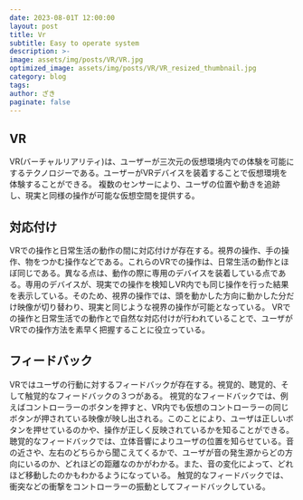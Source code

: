 ```yaml
---
date: 2023-08-01T 12:00:00
layout: post
title: Vr
subtitle: Easy to operate system
description: >-
image: assets/img/posts/VR/VR.jpg
optimized_image: assets/img/posts/VR/VR_resized_thumbnail.jpg
category: blog
tags: 
author: ざき
paginate: false
---
```


## VR

VR(バーチャルリアリティ)は、ユーザーが三次元の仮想環境内での体験を可能にするテクノロジーである。ユーザーがVRデバイスを装着することで仮想環境を体験することができる。
複数のセンサーにより、ユーザの位置や動きを追跡し、現実と同様の操作が可能な仮想空間を提供する。

## 対応付け

VRでの操作と日常生活の動作の間に対応付けが存在する。視界の操作、手の操作、物をつかむ操作などである。これらのVRでの操作は、日常生活の動作とほぼ同じである。異なる点は、動作の際に専用のデバイスを装着している点である。専用のデバイスが、現実での操作を検知しVR内でも同じ操作を行った結果を表示している。そのため、視界の操作では、頭を動かした方向に動かした分だけ映像が切り替わり、現実と同じような視界の操作が可能となっている。
VRでの操作と日常生活での動作とで自然な対応付けが行われていることで、ユーザがVRでの操作方法を素早く把握することに役立っている。

## フィードバック

VRではユーザの行動に対するフィードバックが存在する。視覚的、聴覚的、そして触覚的なフィードバックの３つがある。
視覚的なフィードバックでは、例えばコントローラーのボタンを押すと、VR内でも仮想のコントローラーの同じボタンが押されている映像が映し出される。このことにより、ユーザは正しいボタンを押せているのかや、操作が正しく反映されているかを知ることができる。
聴覚的なフィードバックでは、立体音響によりユーザの位置を知らせている。音の近さや、左右のどちらから聞こえてくるかで、ユーザが音の発生源からどの方向にいるのか、どれほどの距離なのかがわかる。また、音の変化によって、どれほど移動したのかもわかるようになっている。
触覚的なフィードバックでは、衝突などの衝撃をコントローラーの振動としてフィードバックしている。